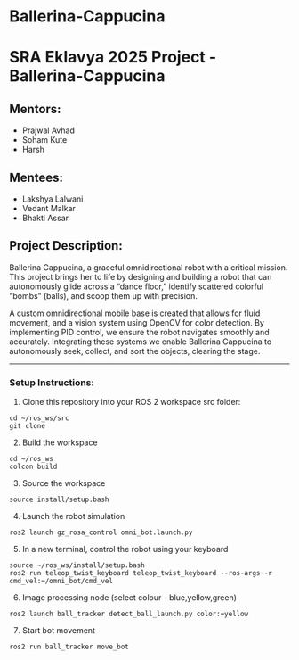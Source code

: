 # Ballerina-Cappucina

# SRA Eklavya 2025 Project - Ballerina-Cappucina

## Mentors:
- Prajwal Avhad
- Soham Kute
- Harsh

## Mentees:
- Lakshya Lalwani
- Vedant Malkar
- Bhakti Assar

## Project Description:

Ballerina Cappucina, a graceful omnidirectional robot with a critical mission. This project brings her to life by designing and building a robot that can autonomously glide across a “dance floor,” identify scattered colorful “bombs” (balls), and scoop them up with precision.

A custom omnidirectional mobile base is created that allows for fluid movement, and a vision system using OpenCV for color detection. By implementing PID control, we ensure the robot navigates smoothly and accurately. Integrating these systems we enable Ballerina Cappucina to autonomously seek, collect, and sort the objects, clearing the stage.

---
### Setup Instructions:
1. Clone this repository into your ROS 2 workspace src folder:
```
cd ~/ros_ws/src
git clone 
```
2. Build the workspace
```
cd ~/ros_ws
colcon build
```
3. Source the workspace
```
source install/setup.bash
```
4. Launch the robot simulation
```
ros2 launch gz_rosa_control omni_bot.launch.py
```
5. In a new terminal, control the robot using your keyboard
```
source ~/ros_ws/install/setup.bash
ros2 run teleop_twist_keyboard teleop_twist_keyboard --ros-args -r cmd_vel:=/omni_bot/cmd_vel
```
6. Image processing node (select colour - blue,yellow,green)
```
ros2 launch ball_tracker detect_ball_launch.py color:=yellow
```
7. Start bot movement
```
ros2 run ball_tracker move_bot
```
